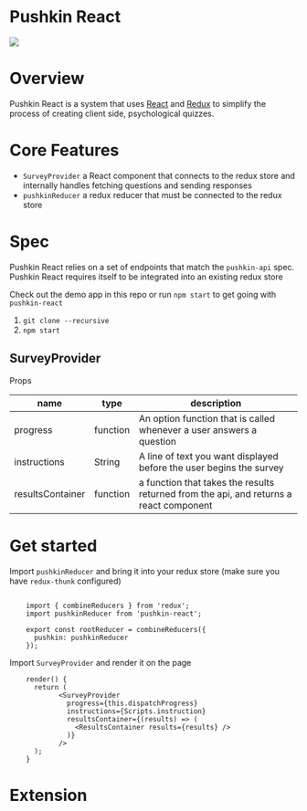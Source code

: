 # Pushkin React

![](http://i.imgur.com/ncRJMJ5.png)



# Overview

Pushkin React is a system that uses [React](https://facebook.github.io/react/) and [Redux](http://redux.js.org/) to simplify the process of creating client side, psychological quizzes.

# Core Features
- `SurveyProvider` a React component that connects to the redux store and internally handles fetching questions and sending responses
- `pushkinReducer` a redux reducer that must be connected to the redux store


# Spec

Pushkin React relies on a set of endpoints that match the `pushkin-api` spec.
Pushkin React requires itself to be integrated into an existing redux store

Check out the demo app in this repo or run `npm start` to get going with `pushkin-react` 

1. `git clone --recursive`
2. `npm start`


## SurveyProvider

Props


| name             | type     | description                                                                            |
| ---------------- | -------- | -------------------------------------------------------------------------------------- |
| progress         | function | An option function that is called whenever a user answers a question                   |
| instructions     | String   | A line of text you want displayed before the user begins the survey                    |
| resultsContainer | function | a function that takes the results returned from the api, and returns a react component |



# Get started

Import `pushkinReducer`  and bring it into your redux store
(make sure you have `redux-thunk` configured)

```JS

    import { combineReducers } from 'redux';
    import pushkinReducer from 'pushkin-react';
    
    export const rootReducer = combineReducers({
      pushkin: pushkinReducer
    });
```

Import `SurveyProvider` and render it on the page

```JS
    render() {
      return (
            <SurveyProvider 
              progress={this.dispatchProgress}
              instructions={Scripts.instruction}
              resultsContainer={(results) => (
                <ResultsContainer results={results} />
              )}
            />
      );
    }
```



# Extension


